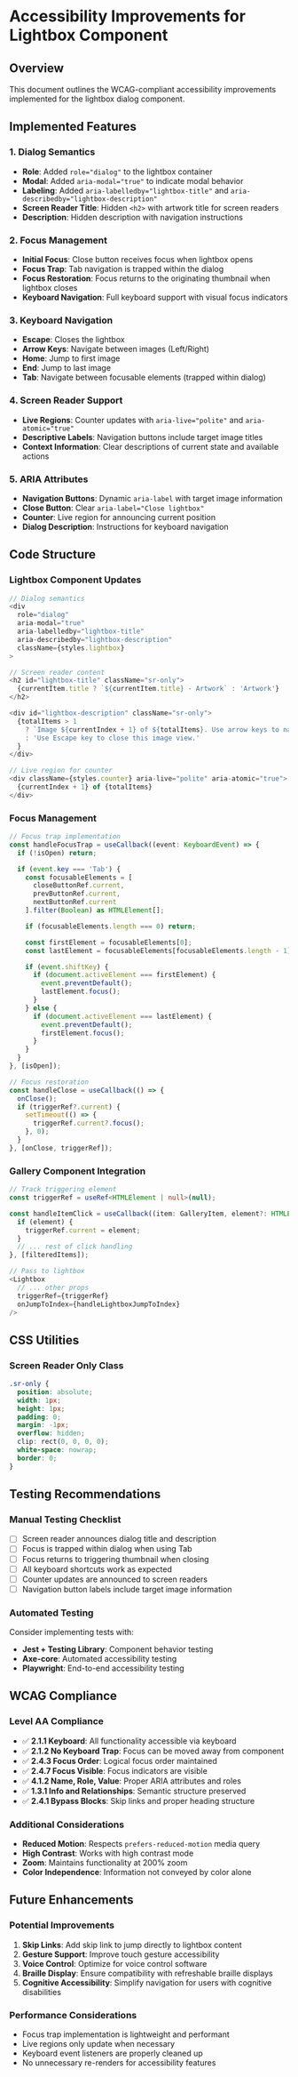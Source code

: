 # Accessibility Improvements for Lightbox Component

## Overview
This document outlines the WCAG-compliant accessibility improvements implemented for the lightbox dialog component.

## Implemented Features

### 1. Dialog Semantics
- **Role**: Added `role="dialog"` to the lightbox container
- **Modal**: Added `aria-modal="true"` to indicate modal behavior
- **Labeling**: Added `aria-labelledby="lightbox-title"` and `aria-describedby="lightbox-description"`
- **Screen Reader Title**: Hidden `<h2>` with artwork title for screen readers
- **Description**: Hidden description with navigation instructions

### 2. Focus Management
- **Initial Focus**: Close button receives focus when lightbox opens
- **Focus Trap**: Tab navigation is trapped within the dialog
- **Focus Restoration**: Focus returns to the originating thumbnail when lightbox closes
- **Keyboard Navigation**: Full keyboard support with visual focus indicators

### 3. Keyboard Navigation
- **Escape**: Closes the lightbox
- **Arrow Keys**: Navigate between images (Left/Right)
- **Home**: Jump to first image
- **End**: Jump to last image
- **Tab**: Navigate between focusable elements (trapped within dialog)

### 4. Screen Reader Support
- **Live Regions**: Counter updates with `aria-live="polite"` and `aria-atomic="true"`
- **Descriptive Labels**: Navigation buttons include target image titles
- **Context Information**: Clear descriptions of current state and available actions

### 5. ARIA Attributes
- **Navigation Buttons**: Dynamic `aria-label` with target image information
- **Close Button**: Clear `aria-label="Close lightbox"`
- **Counter**: Live region for announcing current position
- **Dialog Description**: Instructions for keyboard navigation

## Code Structure

### Lightbox Component Updates
```typescript
// Dialog semantics
<div 
  role="dialog"
  aria-modal="true"
  aria-labelledby="lightbox-title"
  aria-describedby="lightbox-description"
  className={styles.lightbox}
>

// Screen reader content
<h2 id="lightbox-title" className="sr-only">
  {currentItem.title ? `${currentItem.title} - Artwork` : 'Artwork'}
</h2>

<div id="lightbox-description" className="sr-only">
  {totalItems > 1 
    ? `Image ${currentIndex + 1} of ${totalItems}. Use arrow keys to navigate, Escape to close, or Home/End to jump to first/last image.`
    : 'Use Escape key to close this image view.'
  }
</div>

// Live region for counter
<div className={styles.counter} aria-live="polite" aria-atomic="true">
  {currentIndex + 1} of {totalItems}
</div>
```

### Focus Management
```typescript
// Focus trap implementation
const handleFocusTrap = useCallback((event: KeyboardEvent) => {
  if (!isOpen) return;

  if (event.key === 'Tab') {
    const focusableElements = [
      closeButtonRef.current,
      prevButtonRef.current,
      nextButtonRef.current
    ].filter(Boolean) as HTMLElement[];

    if (focusableElements.length === 0) return;

    const firstElement = focusableElements[0];
    const lastElement = focusableElements[focusableElements.length - 1];

    if (event.shiftKey) {
      if (document.activeElement === firstElement) {
        event.preventDefault();
        lastElement.focus();
      }
    } else {
      if (document.activeElement === lastElement) {
        event.preventDefault();
        firstElement.focus();
      }
    }
  }
}, [isOpen]);

// Focus restoration
const handleClose = useCallback(() => {
  onClose();
  if (triggerRef?.current) {
    setTimeout(() => {
      triggerRef.current?.focus();
    }, 0);
  }
}, [onClose, triggerRef]);
```

### Gallery Component Integration
```typescript
// Track triggering element
const triggerRef = useRef<HTMLElement | null>(null);

const handleItemClick = useCallback((item: GalleryItem, element?: HTMLElement) => {
  if (element) {
    triggerRef.current = element;
  }
  // ... rest of click handling
}, [filteredItems]);

// Pass to lightbox
<Lightbox
  // ... other props
  triggerRef={triggerRef}
  onJumpToIndex={handleLightboxJumpToIndex}
/>
```

## CSS Utilities

### Screen Reader Only Class
```css
.sr-only {
  position: absolute;
  width: 1px;
  height: 1px;
  padding: 0;
  margin: -1px;
  overflow: hidden;
  clip: rect(0, 0, 0, 0);
  white-space: nowrap;
  border: 0;
}
```

## Testing Recommendations

### Manual Testing Checklist
- [ ] Screen reader announces dialog title and description
- [ ] Focus is trapped within dialog when using Tab
- [ ] Focus returns to triggering thumbnail when closing
- [ ] All keyboard shortcuts work as expected
- [ ] Counter updates are announced to screen readers
- [ ] Navigation button labels include target image information

### Automated Testing
Consider implementing tests with:
- **Jest + Testing Library**: Component behavior testing
- **Axe-core**: Automated accessibility testing
- **Playwright**: End-to-end accessibility testing

## WCAG Compliance

### Level AA Compliance
- ✅ **2.1.1 Keyboard**: All functionality accessible via keyboard
- ✅ **2.1.2 No Keyboard Trap**: Focus can be moved away from component
- ✅ **2.4.3 Focus Order**: Logical focus order maintained
- ✅ **2.4.7 Focus Visible**: Focus indicators are visible
- ✅ **4.1.2 Name, Role, Value**: Proper ARIA attributes and roles
- ✅ **1.3.1 Info and Relationships**: Semantic structure preserved
- ✅ **2.4.1 Bypass Blocks**: Skip links and proper heading structure

### Additional Considerations
- **Reduced Motion**: Respects `prefers-reduced-motion` media query
- **High Contrast**: Works with high contrast mode
- **Zoom**: Maintains functionality at 200% zoom
- **Color Independence**: Information not conveyed by color alone

## Future Enhancements

### Potential Improvements
1. **Skip Links**: Add skip link to jump directly to lightbox content
2. **Gesture Support**: Improve touch gesture accessibility
3. **Voice Control**: Optimize for voice control software
4. **Braille Display**: Ensure compatibility with refreshable braille displays
5. **Cognitive Accessibility**: Simplify navigation for users with cognitive disabilities

### Performance Considerations
- Focus trap implementation is lightweight and performant
- Live regions only update when necessary
- Keyboard event listeners are properly cleaned up
- No unnecessary re-renders for accessibility features
